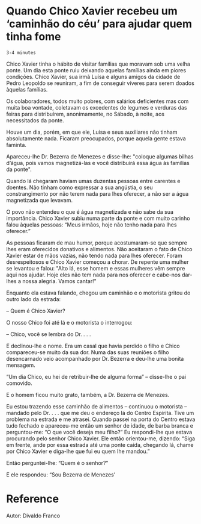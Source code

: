 # Quando Chico Xavier recebeu um ‘caminhão do céu’ para ajudar quem tinha fome
`3-4 minutes`

Chico Xavier tinha o hábito de visitar famílias que moravam sob uma velha ponte. Um dia esta ponte ruiu deixando aquelas famílias ainda em piores condições. Chico Xavier, sua irmã Luísa e alguns amigos da cidade de Pedro Leopoldo se reuniram, a fim de conseguir víveres para serem doados àquelas famílias.

Os colaboradores, todos muito pobres, com salários deficientes mas com muita boa vontade, coletavam os excedentes de legumes e verduras das feiras para distribuírem, anonimamente, no Sábado, à noite, aos necessitados da ponte.

Houve um dia, porém, em que ele, Luísa e seus auxiliares não tinham absolutamente nada. Ficaram preocupados, porque aquela gente estava faminta.

Apareceu-lhe Dr. Bezerra de Menezes e disse-lhe: "coloque algumas bilhas d’água, pois vamos magnetizá-las e você distribuirá essa água às famílias da ponte".

Quando lá chegaram haviam umas duzentas pessoas entre carentes e doentes. Não tinham como expressar a sua angústia, o seu constrangimento por não terem nada para lhes oferecer, a não ser a água magnetizada que levavam.

O povo não entendeu o que é água magnetizada e não sabe da sua importância. Chico Xavier subiu numa parte da ponte e com muito carinho falou àquelas pessoas: “Meus irmãos, hoje não tenho nada para lhes oferecer.”

As pessoas ficaram de mau humor, porque acostumaram-se que sempre lhes eram oferecidos donativos e alimentos. Não aceitaram o fato de Chico Xavier estar de mãos vazias, não tendo nada para lhes oferecer. Foram desrespeitosos e Chico Xavier começou a chorar. De repente uma mulher se levantou e falou: "Alto lá, esse homem e essas mulheres vêm sempre aqui nos ajudar. Hoje eles não tem nada para nos oferecer e cabe-nos dar-lhes a nossa alegria. Vamos cantar!"

Enquanto ela estava falando, chegou um caminhão e o motorista gritou do outro lado da estrada:

– Quem é Chico Xavier?

O nosso Chico foi até lá e o motorista o interrogou:

– Chico, você se lembra do Dr. . . .

E declinou-lhe o nome. Era um casal que havia perdido o filho e Chico compareceu-se muito da sua dor. Numa das suas reuniões o filho desencarnado veio acompanhado por Dr. Bezerra e deu-lhe uma bonita mensagem.

“Um dia Chico, eu hei de retribuir-lhe de alguma forma” – disse-lhe o pai comovido.

E o homem ficou muito grato, também, a Dr. Bezerra de Menezes.

Eu estou trazendo esse caminhão de alimentos – continuou o motorista – mandado pelo Dr. . . . que me deu o endereço lá do Centro Espírita. Tive um problema na estrada e me atrasei. Quando passei na porta do Centro estava tudo fechado e apareceu-me então um senhor de idade, de barba branca e perguntou-me: “O que você deseja meu filho?” Eu respondi-lhe que estava procurando pelo senhor Chico Xavier. Ele então orientou-me, dizendo: “Siga em frente, ande por essa estrada até uma ponte caída, chegando lá, chame por Chico Xavier e diga-lhe que fui eu quem lhe mandou.”

Então perguntei-lhe: “Quem é o senhor?”

E ele respondeu: “Sou Bezerra de Menezes'

# Reference
Autor: Divaldo Franco
